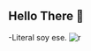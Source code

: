 ## Hello There 👋

-Literal soy ese.
![r](https://github.com/user-attachments/assets/086104d4-fc3f-4ddd-bedc-e5216105bc34)

